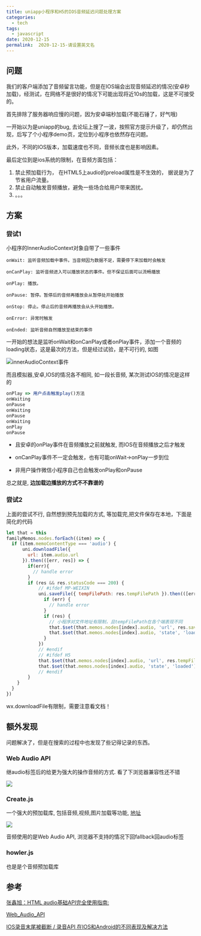 ```yaml
---
title: uniapp小程序和H5的IOS音频延迟问题处理方案
categories:
  - tech
tags:
  - javascript
date: 2020-12-15
permalink:  2020-12-15-请设置英文名
---
```


## 问题

我们的客户端添加了音频留言功能，但是在IOS端会出现音频延迟的情况(安卓秒加载)，经测试，在网络不是很好的情况下可能出现将近10s的加载，这是不可接受的。

首先排除了服务器响应慢的问题，因为安卓端秒加载(不能石锤了，好气哦)

一开始以为是uniapp的bug, 去论坛上搜了一波，按照官方提示升级了，却仍然出现，后写了个小程序demo页，定位到小程序也依然存在问题。

此外，不同的IOS版本，加载速度也不同，音频长度也是影响因素。

最后定位到是ios系统的限制，在音频方面包括：

1. 禁止预加载行为， 在HTML5上audio的preload属性是不生效的， 据说是为了节省用户流量。
2. 禁止自动触发音频播放，避免一些场合给用户带来困扰。
3. 。。。

## 方案

### 尝试1

小程序的InnerAudioContext对象自带了一些事件

```
onWait: 监听音频加载中事件。当音频因为数据不足，需要停下来加载时会触发

onCanPlay: 监听音频进入可以播放状态的事件。但不保证后面可以流畅播放

onPlay: 播放。

onPause: 暂停。暂停后的音频再播放会从暂停处开始播放

onStop: 停止。停止后的音频再播放会从头开始播放。

onError: 异常时触发

onEnded: 监听音频自然播放至结束的事件
```

一开始的想法是监听onWait和onCanPlay或者onPlay事件，添加一个音频的loading状态，这是最次的方法，但是经过试验，是不可行的, 如图

![innerAudioContext事件](http://note.youdao.com/yws/public/resource/1f466420b40e359c829bda0a8716b54a/xmlnote/063941ADD43D45668E8AC902926253C6/67088)

而且模拟器,安卓,IOS的情况各不相同, 如一段长音频, 某次测试IOS的情况是这样的

```js
onPlay => 用户点击触发play()方法
onWaiting
onPause
onWaiting
onPause
onWaiting
onPlay
onPause
```

* 且安卓的onPlay事件在音频播放之前就触发, 而IOS在音频播放之后才触发

* onCanPlay事件不一定会触发，也有可能onWait->onPlay一步到位
* 非用户操作微信小程序自己也会触发onPlay和onPause

总之就是, **边加载边播放的方式不不靠谱的**

### 尝试2

上面的尝试不行, 自然想到预先加载的方式, 等加载完,把文件保存在本地，下面是简化的代码

```javascript
let that = this
familyMemos.nodes.forEach((item) => {
  if (item.memoContentType === 'audio') {
      uni.downloadFile({
        url: item.audio.url
      }).then(([err, res]) => {
        if(err){
          // handle error
        }
        if (res && res.statusCode === 200) {
            // #ifdef MP-WEIXIN
            uni.saveFile({ tempFilePath: res.tempFilePath }).then(([err, res]) => {
              if (err) {
                // handle error
              }
              if (res) {
                // 小程序对文件地址有限制，且tempFilePath在各个端表现不同
                that.$set(that.memos.nodes[index].audio, 'url', res.savedFilePath)
                that.$set(that.memos.nodes[index].audio, 'state', 'loaded')
              }
            })
            // #endif
            // #ifdef H5
            that.$set(that.memos.nodes[index].audio, 'url', res.tempFilePath) //
            that.$set(that.memos.nodes[index].audio, 'state', 'loaded')
            // #endif
        }
    }
  }
})
```

wx.downloadFile有限制，需要注意看文档！

## 额外发现

问题解决了，但是在搜索的过程中也发现了些记得记录的东西。

### Web Audio API

继audio标签后的给更为强大的操作音频的方式. 看了下浏览器兼容性还不错

![](http://note.youdao.com/yws/public/resource/1f466420b40e359c829bda0a8716b54a/xmlnote/WEBRESOURCE1c4a27785375a4ff60f62a8a3bf17084/67090)

### Create.js

一个强大的预加载库, 包括音频,视频,图片加载等功能, [地址](https://www.createjs.com/)

![](http://note.youdao.com/yws/public/resource/1f466420b40e359c829bda0a8716b54a/xmlnote/D7FAD6EFA76244CBA4A16935E54278C0/67092)

音频使用的是Web Audio API, 浏览器不支持的情况下回fallback回audio标签

### howler.js

也是是个音频预加载库

## 参考

[张鑫旭：HTML audio基础API完全使用指南:](<https://www.zhangxinxu.com/wordpress/2019/07/html-audio-api-guide/>)

[Web_Audio_API](<https://developer.mozilla.org/en-US/docs/Web/API/Web_Audio_API>)

[IOS录音末尾被截断 / 录音API 在IOS和Android的不同表现及解决方法
](https://developers.weixin.qq.com/community/develop/article/doc/000602512801106806ca3046058c13)
